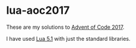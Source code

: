 # lua-aoc2017

These are my solutions to [Advent of Code 2017](https://adventofcode.com/).

I have used [Lua 5.1](https://www.lua.org/manual/5.1/manual.html) with just the standard libraries.